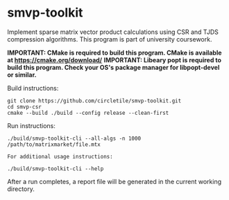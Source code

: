 # smvp-toolkit
Implement sparse matrix vector product calculations using CSR and TJDS compression algorithms. This program is part of university coursework.

**IMPORTANT: CMake is required to build this program. CMake is available at https://cmake.org/download/**
**IMPORTANT: Libeary popt is required to build this program. Check your OS's package manager for libpopt-devel or similar.**

Build instructions:
```
git clone https://github.com/circletile/smvp-toolkit.git
cd smvp-csr
cmake --build ./build --config release --clean-first
```

Run instructions:
```
./build/smvp-toolkit-cli --all-algs -n 1000 /path/to/matrixmarket/file.mtx

For additional usage instructions:

./build/smvp-toolkit-cli --help
```
After a run completes, a report file will be generated in the current working directory.
